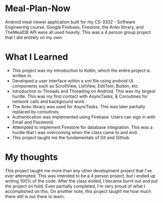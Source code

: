 # Meal-Plan-Now
Android meal viewer application built for my CS-3332 - Software Engineering course.
Google Firebase, Firestore, the Anko library, and TheMealDB API were all used heavily.
This was a 4 person group project that I did entirely on my own.

# What I Learned

* This project was my introduction to Kotlin, which the entire project is written in.
* Developed a user interface within a xml file using android UI components such as ScrollView, ListView, EditText, Button, etc.
* Introduction to Threads and Threading on Android. This was my largest hurdle. 
 This was my first contact with AsyncTasks, & Coroutines for network calls and background work.
* The Anko library was used for AsyncTasks. This was later partially replaced by coroutines.
* Authentication was implemented using Firebase. Users can sign in with Email and Password.
* Attempted to implement Firestore for database integration. This was a hurdle that I was overcoming when the class came to and end.
* This project taught me the fundamentals of Git and Github.

# My thoughts
This project taught me more than any other development project that I've ever attempted. This was intended to be a 4 person project, but i ended up writing 100% of the code. After the class ended, I became burnt out and put the project on hold. Even partially completed, I'm very proud of what I accomplished on this. On another note, this project taught me how much there still is out there to learn.
